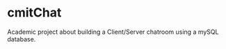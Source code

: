 cmitChat
========

Academic project about building a Client/Server chatroom using a mySQL database.
